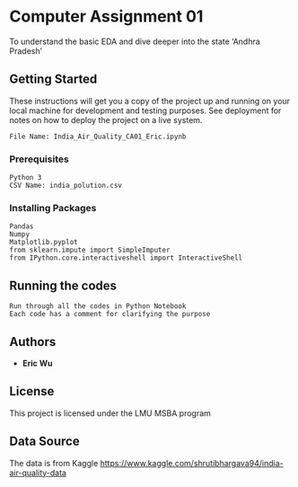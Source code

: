 # Computer Assignment 01 

To understand the basic EDA and dive deeper into the state ‘Andhra Pradesh’

## Getting Started

These instructions will get you a copy of the project up and running on your local machine for development and testing purposes. See deployment for notes on how to deploy the project on a live system.

```
File Name: India_Air_Quality_CA01_Eric.ipynb
```

### Prerequisites

```
Python 3
CSV Name: india_polution.csv
```

### Installing Packages

```
Pandas
Numpy
Matplotlib.pyplot
from sklearn.impute import SimpleImputer
from IPython.core.interactiveshell import InteractiveShell
```

## Running the codes

```
Run through all the codes in Python Notebook
Each code has a comment for clarifying the purpose
```

## Authors

* **Eric Wu** 

## License

This project is licensed under the LMU MSBA program

## Data Source

The data is from Kaggle https://www.kaggle.com/shrutibhargava94/india-air-quality-data
